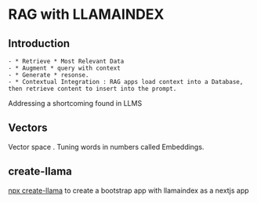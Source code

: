 # RAG with LLAMAINDEX

## Introduction

    - * Retrieve * Most Relevant Data
    - * Augment * query with context
    - * Generate * resonse.
    - * Contextual Integration : RAG apps load context into a Database, then retrieve content to insert into the prompt.

 Addressing a shortcoming found in LLMS

## Vectors

Vector space .
Tuning words in numbers called Embeddings.

## create-llama

[npx create-llama](https://www.npmjs.com/package/create-llama) to create a bootstrap app with llamaindex as a nextjs app 